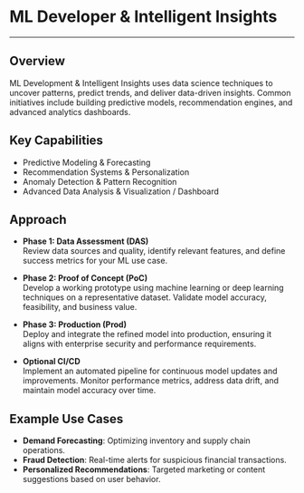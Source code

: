 # ML Developer & Intelligent Insights

---

## Overview
ML Development & Intelligent Insights uses data science techniques to uncover patterns, predict trends, and deliver data-driven insights. Common initiatives include building predictive models, recommendation engines, and advanced analytics dashboards.

## Key Capabilities
- Predictive Modeling & Forecasting  
- Recommendation Systems & Personalization  
- Anomaly Detection & Pattern Recognition  
- Advanced Data Analysis & Visualization / Dashboard

## Approach

- **Phase 1: Data Assessment (DAS)**  
  Review data sources and quality, identify relevant features, and define success metrics for your ML use case.

- **Phase 2: Proof of Concept (PoC)**  
  Develop a working prototype using machine learning or deep learning techniques on a representative dataset. Validate model accuracy, feasibility, and business value.

- **Phase 3: Production (Prod)**  
  Deploy and integrate the refined model into production, ensuring it aligns with enterprise security and performance requirements.

- **Optional CI/CD**  
  Implement an automated pipeline for continuous model updates and improvements. Monitor performance metrics, address data drift, and maintain model accuracy over time.

## Example Use Cases
- **Demand Forecasting**: Optimizing inventory and supply chain operations.  
- **Fraud Detection**: Real-time alerts for suspicious financial transactions.  
- **Personalized Recommendations**: Targeted marketing or content suggestions based on user behavior.

